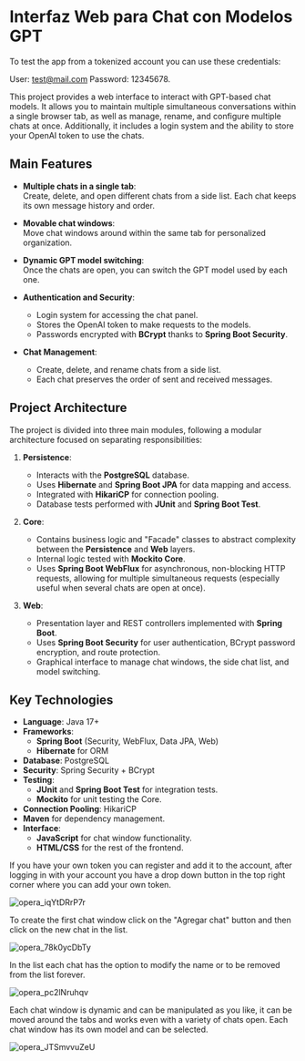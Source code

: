 # Interfaz Web para Chat con Modelos GPT

To test the app from a tokenized account you can use these credentials:

User: test@mail.com
Password: 12345678.


This project provides a web interface to interact with GPT-based chat models. It allows you to maintain multiple simultaneous conversations within a single browser tab, as well as manage, rename, and configure multiple chats at once. Additionally, it includes a login system and the ability to store your OpenAI token to use the chats.

## Main Features

- **Multiple chats in a single tab**:  
  Create, delete, and open different chats from a side list. Each chat keeps its own message history and order.
  
- **Movable chat windows**:  
  Move chat windows around within the same tab for personalized organization.
  
- **Dynamic GPT model switching**:  
  Once the chats are open, you can switch the GPT model used by each one.
  
- **Authentication and Security**:  
  - Login system for accessing the chat panel.
  - Stores the OpenAI token to make requests to the models.
  - Passwords encrypted with **BCrypt** thanks to **Spring Boot Security**.
  
- **Chat Management**:  
  - Create, delete, and rename chats from a side list.
  - Each chat preserves the order of sent and received messages.
  
## Project Architecture

The project is divided into three main modules, following a modular architecture focused on separating responsibilities:

1. **Persistence**:
   - Interacts with the **PostgreSQL** database.
   - Uses **Hibernate** and **Spring Boot JPA** for data mapping and access.
   - Integrated with **HikariCP** for connection pooling.
   - Database tests performed with **JUnit** and **Spring Boot Test**.

2. **Core**:
   - Contains business logic and "Facade" classes to abstract complexity between the **Persistence** and **Web** layers.
   - Internal logic tested with **Mockito Core**.
   - Uses **Spring Boot WebFlux** for asynchronous, non-blocking HTTP requests, allowing for multiple simultaneous requests (especially useful when several chats are open at once).

3. **Web**:
   - Presentation layer and REST controllers implemented with **Spring Boot**.
   - Uses **Spring Boot Security** for user authentication, BCrypt password encryption, and route protection.
   - Graphical interface to manage chat windows, the side chat list, and model switching.
   
## Key Technologies

- **Language**: Java 17+
- **Frameworks**:  
  - **Spring Boot** (Security, WebFlux, Data JPA, Web)
  - **Hibernate** for ORM
- **Database**: PostgreSQL
- **Security**: Spring Security + BCrypt
- **Testing**:  
  - **JUnit** and **Spring Boot Test** for integration tests.
  - **Mockito** for unit testing the Core.
- **Connection Pooling**: HikariCP
- **Maven** for dependency management.
- **Interface**:
  - **JavaScript** for chat window functionality.
  - **HTML/CSS** for the rest of the frontend.

If you have your own token you can register and add it to the account, after logging in with your
account you have a drop down button in the top right corner where you can add your own token.

![opera_iqYtDRrP7r](https://github.com/user-attachments/assets/a757852c-778c-4e31-8f99-98ffd7032217)


To create the first chat window click on the "Agregar chat" button and then click on the new chat in the list.

![opera_78k0ycDbTy](https://github.com/user-attachments/assets/fd944340-bde0-4cc2-8f36-6f00f144b37c)


In the list each chat has the option to modify the name or to be removed from the list forever.

![opera_pc2lNruhqv](https://github.com/user-attachments/assets/2e1961f4-b9bf-463b-ac66-27e201185ea2)


Each chat window is dynamic and can be manipulated as you like, it can be moved around the tabs and works
even with a variety of chats open. Each chat window has its own model and can be selected.

![opera_JTSmvvuZeU](https://github.com/user-attachments/assets/36f85521-347f-4564-9477-83891ae5b1d1)
